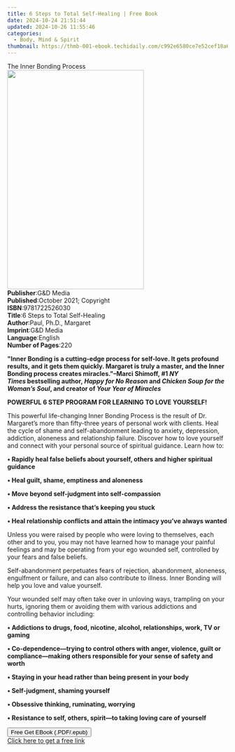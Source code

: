 ```yaml
---
title: 6 Steps to Total Self-Healing | Free Book
date: 2024-10-24 21:51:44
updated: 2024-10-26 11:55:46
categories:
  - Body, Mind & Spirit
thumbnail: https://thmb-001-ebook.techidaily.com/c992e6580ce7e52cef18a6d287bd6dee3d0082d900a6ce5b1c93e2964191ced7.jpg
---
```

<main id="book-container">
  <div class="flex flex-col">
    <div class="book-brief flex-1 py-6 px-4 sm:p-6 md:py-10 md:px-8">
      <!-- brief-->
      <div class="book-brief-main">The Inner Bonding Process</div>
    </div>
    <div
      class="book-meta-info flex-1 grid gap-4 col-start-1 col-end-3 row-start-1 sm:mb-6 sm:grid-cols-4 lg:gap-6 lg:col-start-2 lg:row-end-6 lg:row-span-6 lg:mb-0"
    >
      <div
        class="book-meta-info-left place-content-center mt-4 p-4 text-sm leading-6 col-start-2 col-span-2 dark:text-slate-400"
      >
        <img
          class="w-full h-500 object-cover rounded-lg sm:h-255 sm:col-span-2 lg:col-span-full"
          src="https://img-001-ebook.techidaily.com/0ae80fae9f10477ad16059d7666f51afcf145312eec4425f50d790abacfb6451.jpg"
          alt=""
          width="312"
          height="500"
        />
      </div>
      <div
        class="book-meta-info-right mt-2 col-start-1 row-start-2 col-span-3 self-center"
      >
        <!-- meta data  -->
        <div class="flex flex-col px-4 md:px-8">
          <div class="flex-1">
            <strong>Publisher</strong>:<span class="px-2">G&amp;D Media</span>
          </div>
          <div class="flex-1">
            <strong>Published</strong>:<span class="px-2"
              >October 2021; Copyright</span
            >
          </div>
          <div class="flex-1">
            <strong>ISBN</strong>:<span class="px-2">9781722526030</span>
          </div>
          <div class="flex-1">
            <strong>Title</strong>:<span class="px-2"
              >6 Steps to Total Self-Healing</span
            >
          </div>
          <div class="flex-1">
            <strong>Author</strong>:<span class="px-2"
              >Paul, Ph.D., Margaret</span
            >
          </div>
          <div class="flex-1">
            <strong>Imprint</strong>:<span class="px-2">G&amp;D Media</span>
          </div>
          <div class="flex-1">
            <strong>Language</strong>:<span class="px-2">English</span>
          </div>
          <div class="flex-1">
            <strong>Number of Pages</strong>:<span class="px-2">220</span>
          </div>
        </div>
      </div>
    </div>
    <div class="book-description flex-1 py-6 px-4 sm:p-6 md:py-10 md:px-8">
      <div class="book-description-main">
        <div accordion-content="" id="description">
          <p>
            <b
              >"Inner Bonding is a cutting-edge process for self-love. It gets
              profound results, and it gets them quickly. Margaret is truly a
              master, and the Inner Bonding process creates miracles."–Marci
              Shimoff,&nbsp;#1&nbsp;<i>NY Times</i>&nbsp;bestselling
              author,&nbsp;<i>Happy for No Reason&nbsp;</i>and&nbsp;<i
                >Chicken Soup for the Woman’s Soul</i
              >, and creator of&nbsp;<i>Your Year of Miracles</i></b
            ><br />
          </p>
          <b>POWERFUL 6 STEP PROGRAM FOR LEARNING TO LOVE YOURSELF!&nbsp;</b
          ><br />
          <p>
            This powerful life-changing Inner Bonding Process is the result of
            Dr. Margaret’s more than fifty-three years of personal work with
            clients. Heal the cycle of shame and self-abandonment leading to
            anxiety, depression, addiction, aloneness and relationship failure.
            Discover how to love yourself and connect with your personal source
            of spiritual guidance. Learn how to:
          </p>
          <p>
            <b
              >•&nbsp;Rapidly heal false beliefs about yourself, others and
              higher spiritual guidance</b
            >
          </p>
          <p><b>•&nbsp;Heal guilt, shame, emptiness and aloneness</b></p>
          <p>
            <b>•&nbsp;Move beyond&nbsp;self-judgment into self-compassion</b>
          </p>
          <p><b>•&nbsp;Address the resistance that’s keeping you stuck</b></p>
          <p>
            <b
              >•&nbsp;Heal relationship conflicts and attain the intimacy you’ve
              always&nbsp;wanted</b
            >
          </p>
          <p>
            Unless you were raised by people who were loving to themselves, each
            other and to you, you may not have learned how to manage your
            painful feelings and may be operating from your ego wounded self,
            controlled by your fears and false beliefs.
          </p>
          <p>
            Self-abandonment perpetuates fears of rejection, abandonment,
            aloneness, engulfment or failure, and can also contribute to
            illness. Inner Bonding will help you love and value
            yourself.&nbsp;<br />
          </p>
          <p>
            Your wounded self may often take over in unloving ways, trampling on
            your hurts, ignoring them or avoiding them with various addictions
            and controlling behavior including:&nbsp;
          </p>
          <p>
            <b
              >•&nbsp;Addictions to drugs, food, nicotine, alcohol,
              relationships, work, TV or gaming</b
            >
          </p>
          <p>
            <b
              >• Co-dependence—trying to control others with anger, violence,
              guilt or compliance—making others responsible for your sense of
              safety and worth</b
            >
          </p>
          <p>
            <b>• Staying in your head rather than being present in your body</b>
          </p>
          <p><b>• Self-judgment, shaming yourself</b></p>
          <p><b>• Obsessive thinking, ruminating, worrying</b></p>
          <p>
            <b
              >• Resistance to self, others, spirit—to taking loving care of
              yourself</b
            >
          </p>
        </div>
        <div class="accordion-fader"></div>
      </div>
    </div>
    <div class="book-excerpts flex-1 py-6 px-4 sm:p-6 md:py-10 md:px-8"></div>
    <div
      class="book-about-author flex-1 py-6 px-4 sm:p-6 md:py-10 md:px-8"
    ></div>
    <div class="book-free-get flex-1 py-6 px-4 sm:p-6 md:py-10 md:px-8">
      <button
        id="btn-free-get"
        class="bg-blue-500 hover:bg-blue-700 text-white font-bold py-2 px-4 rounded"
      >
        Free Get EBook (.PDF/.epub)
      </button>
      <div id="countdown-display" class="px-2 text-lg mt-2"></div>
      <a
        id="free-link"
        class="hidden bg-blue-500 hover:bg-blue-700 text-white font-bold py-2 px-4 rounded"
        href="https://www.ebooks.com/en-us/book/210087630/6-steps-to-total-self-healing/paul-ph-d-margaret/"
        target="_blank"
        >Click here to get a free link</a
      >
    </div>
    <script>
      let countdownTime = 0;
      let countdownInterval = null;
      document
        .getElementById('btn-free-get')
        .addEventListener('click', startCountdown);
      function startCountdown() {
        countdownTime = new Date().getTime() + 60000 * 3;
        countdownInterval = setInterval(updateCountdown, 1000);
        document.getElementById('btn-free-get').disabled = true;
        document
          .getElementById('btn-free-get')
          .classList.add('bg-gray-500', 'cursor-not-allowed');
      }
      function updateCountdown() {
        let currentTime = new Date().getTime();
        let timeLeft = countdownTime - currentTime;
        let secondsLeft = Math.floor(timeLeft / 1000);
        document.getElementById('countdown-display').innerHTML =
          `Remaining time: ${secondsLeft} seconds.`;
        if (secondsLeft <= 0) {
          clearInterval(countdownInterval);
          document.getElementById('btn-free-get').classList.add('hidden');
          document.getElementById('free-link').classList.remove('hidden');
          document.getElementById('countdown-display').innerHTML = '';
        }
      }
    </script>
  </div>
</main>
